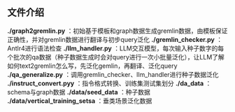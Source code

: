 ## 文件介绍
**./graph2gremlin.py** ：初始基于模板和graph数据生成gremlin数据，由模板保证正确性，并对gremlin数据进行翻译与初步query泛化
**./gremlin_checker.py** ：Antlr4进行语法检查
**./llm_handler.py** ：LLM交互模型，每次输入种子数字的每个批次的qa数据（种子数据生成时会对query进行一次小批量泛化），让LLM了解如何text2gremlin怎么写，先泛化gemlin，再翻译、泛化query
**./qa_generalize.py** ：调用gremlin_checker、llm_handler进行种子数据泛化
**./instruct_convert.pyy** ：指令格式转换、训练集测试集划分
**./da_data** ：schema与graph数据
**./data/seed_data** ：种子数据
**./data/vertical_training_setsa** ：垂类场景泛化数据


